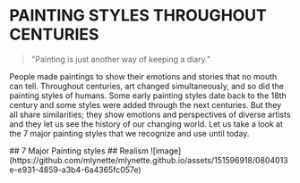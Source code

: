 # **PAINTING STYLES THROUGHOUT CENTURIES**
> "Painting is just another way of keeping a diary."
<p>People made paintings to show their emotions and stories that no mouth can tell. Throughout centuries, art changed simultaneously, and so did the painting styles of humans. Some early painting styles date back to the 18th century and some styles were added through the next centuries. But they all share similarities; they show emotions and perspectives of diverse artists and they let us see the history of our changing world. Let us take a look at the 7 major painting styles that we recognize and use until today.</p>
## 7 Major Painting styles 
## Realism 
![image](https://github.com/mlynette/mlynette.github.io/assets/151596918/0804013e-e931-4859-a3b4-6a4365fc057e)
